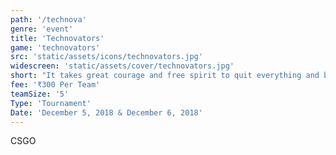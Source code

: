```yaml
---
path: '/technova'
genre: 'event'
title: 'Technovators'
game: 'technovators'
src: 'static/assets/icons/technovators.jpg'
widescreen: 'static/assets/cover/technovators.jpg'
short: "It takes great courage and free spirit to quit everything and build up your own empire to work on your own terms. Let's applaud the ones who successfully established their own and discover their innovations in this gathering."
fee: '₹300 Per Team'
teamSize: '5'
Type: 'Tournament'
Date: 'December 5, 2018 & December 6, 2018' 
---
```


CSGO